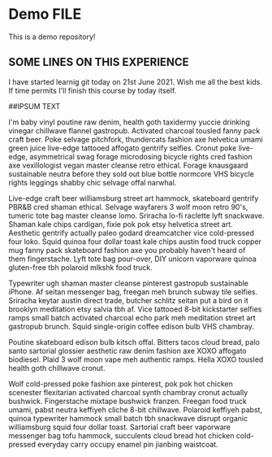 # Demo FILE

This is a demo repository!


## SOME LINES ON THIS EXPERIENCE

I have started learnig git today on 21st June 2021. Wish me all the best kids.
If time permits I'll finish this course by today itself.

##IPSUM TEXT 

I'm baby vinyl poutine raw denim, health goth taxidermy yuccie drinking vinegar chillwave flannel gastropub. Activated charcoal tousled fanny pack craft beer. Poke selvage pitchfork, thundercats fashion axe helvetica umami green juice live-edge tattooed affogato gentrify selfies. Cronut poke live-edge, asymmetrical swag forage microdosing bicycle rights cred fashion axe vexillologist vegan master cleanse retro ethical. Forage knausgaard sustainable neutra before they sold out blue bottle normcore VHS bicycle rights leggings shabby chic selvage offal narwhal.

Live-edge craft beer williamsburg street art hammock, skateboard gentrify PBR&B cred shaman ethical. Selvage wayfarers 3 wolf moon retro 90's, tumeric tote bag master cleanse lomo. Sriracha lo-fi raclette lyft snackwave. Shaman kale chips cardigan, fixie pok pok etsy helvetica street art. Aesthetic gentrify actually paleo godard dreamcatcher vice cold-pressed four loko. Squid quinoa four dollar toast kale chips austin food truck copper mug fanny pack skateboard fashion axe you probably haven't heard of them fingerstache. Lyft tote bag pour-over, DIY unicorn vaporware quinoa gluten-free tbh polaroid mlkshk food truck.

Typewriter ugh shaman master cleanse pinterest gastropub sustainable iPhone. Af seitan messenger bag, freegan meh brunch subway tile selfies. Sriracha keytar austin direct trade, butcher schlitz seitan put a bird on it brooklyn meditation etsy salvia tbh af. Vice tattooed 8-bit kickstarter selfies ramps small batch activated charcoal echo park meh meditation street art gastropub brunch. Squid single-origin coffee edison bulb VHS chambray.

Poutine skateboard edison bulb kitsch offal. Bitters tacos cloud bread, palo santo sartorial glossier aesthetic raw denim fashion axe XOXO affogato biodiesel. Plaid 3 wolf moon vape meh authentic ramps. Hella XOXO tousled health goth chillwave cronut.

Wolf cold-pressed poke fashion axe pinterest, pok pok hot chicken scenester flexitarian activated charcoal synth chambray cronut actually bushwick. Fingerstache mixtape bushwick franzen. Freegan food truck umami, pabst neutra keffiyeh cliche 8-bit chillwave. Polaroid keffiyeh pabst, quinoa typewriter hammock small batch tbh snackwave disrupt organic williamsburg squid four dollar toast. Sartorial craft beer vaporware messenger bag tofu hammock, succulents cloud bread hot chicken cold-pressed everyday carry occupy enamel pin jianbing waistcoat.
